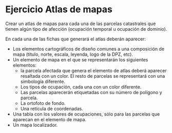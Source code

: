 # Ejercicio Atlas de mapas

Crear un atlas de mapas para cada una de las parcelas catastrales que tienen algún tipo de afección (ocupación temporal u ocupación de dominio).

En cada una de las fichas que generará el atlas deberán aparecer:

- Los elementos cartográficos de diseño comunes a una composición de mapa (título, norte, escala, leyenda, logo de la DPZ, etc).
- Un elemento de mapa en el que se representarán los siguientes elementos:
  - la parcela afectada que genera el elemento de atlas deberá aparecer resaltada con un color. El resto de parcelas se representará con una simbología diferente.
  - Los tipos de ocupación, cada una con un color diferente.
  - Las parcelas aparecerán etiquetadas con su número de polígono y parcela.
  - La ortofoto de fondo.
  - Una retícula de coordenadas.
- Una tabla con los valores de ocupaciones, sólo para las parcelas que aparecan en el elemento de mapa.
- Un mapa localizador.
